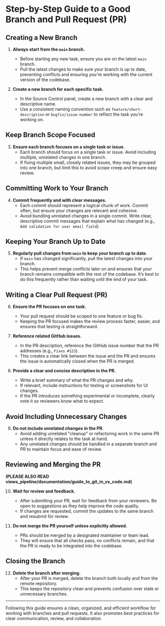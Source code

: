 # Step-by-Step Guide to a Good Branch and Pull Request (PR)

## Creating a New Branch

1. **Always start from the `main` branch.**
   - Before starting any new task, ensure you are on the latest `main` branch. 
   - Pull the latest changes to make sure your branch is up to date, preventing conflicts and ensuring you're working with the current version of the codebase.

2. **Create a new branch for each specific task.**
   - In the Source Control panel, create a new branch with a clear and descriptive name. 
   - Use a consistent naming convention such as `feature/short-description` or `bugfix/issue-number` to reflect the task you’re working on.

## Keep Branch Scope Focused

3. **Ensure each branch focuses on a single task or issue.**
   - Each branch should focus on a single task or issue. Avoid including multiple, unrelated changes in one branch. 
   - If fixing multiple small, closely related issues, they may be grouped into one branch, but limit this to avoid scope creep and ensure easy review.

## Committing Work to Your Branch

4. **Commit frequently and with clear messages.**
   - Each commit should represent a logical chunk of work. Commit often, but ensure your changes are relevant and cohesive.
   - Avoid bundling unrelated changes in a single commit. Write clear, descriptive commit messages that explain what has changed (e.g., `Add validation for user email field`).

## Keeping Your Branch Up to Date

5. **Regularly pull changes from `main` to keep your branch up to date.**
   - If `main` has changed significantly, pull the latest changes into your branch. 
   - This helps prevent merge conflicts later on and ensures that your branch remains compatible with the rest of the codebase. It’s best to do this frequently rather than waiting until the end of your task.

## Writing a Clear Pull Request (PR)

6. **Ensure the PR focuses on one task.**
   - Your pull request should be scoped to one feature or bug fix. 
   - Keeping the PR focused makes the review process faster, easier, and ensures that testing is straightforward.

7. **Reference related GitHub issues.**
   - In the PR description, reference the GitHub issue number that the PR addresses (e.g., `Fixes #123`). 
   - This creates a clear link between the issue and the PR and ensures the issue is automatically closed when the PR is merged.

8. **Provide a clear and concise description in the PR.**
   - Write a brief summary of what the PR changes and why. 
   - If relevant, include instructions for testing or screenshots for UI changes. 
   - If the PR introduces something experimental or incomplete, clearly note it so reviewers know what to expect.

## Avoid Including Unnecessary Changes

9. **Do not include unrelated changes in the PR.**
   - Avoid adding unrelated "cleanup" or refactoring work in the same PR unless it directly relates to the task at hand. 
   - Any unrelated changes should be handled in a separate branch and PR to maintain focus and ease of review.

## Reviewing and Merging the PR 
**(PLEASE ALSO READ views_pipeline/documentation/guide_to_git_in_vs_code.md)**

10. **Wait for review and feedback.**
    - After submitting your PR, wait for feedback from your reviewers. Be open to suggestions as they help improve the code quality. 
    - If changes are requested, commit the updates to the same branch and resubmit for review.

11. **Do not merge the PR yourself unless explicitly allowed.**
    - PRs should be merged by a designated maintainer or team lead. 
    - They will ensure that all checks pass, no conflicts remain, and that the PR is ready to be integrated into the codebase.

## Closing the Branch

12. **Delete the branch after merging.**
    - After your PR is merged, delete the branch both locally and from the remote repository. 
    - This keeps the repository clean and prevents confusion over stale or unnecessary branches.

---

Following this guide ensures a clean, organized, and efficient workflow for working with branches and pull requests. It also promotes best practices for clear communication, review, and collaboration.
